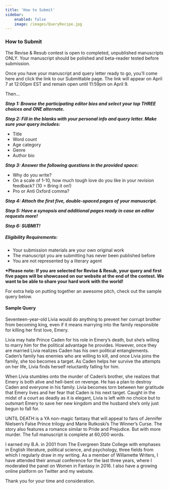 ```yaml
---
title: 'How to Submit'
sidebar:
    enabled: false
    image: /images/QueryRecipe.jpg
---
```


### How to Submit

The Revise &amp; Resub contest is open to completed, unpublished manuscripts ONLY. Your manuscript should be polished and beta-reader tested before submission.

Once you have your manuscript and query letter ready to go, you’ll come here and click the link to our Submittable page. The link will appear on April 7 at 12:00pm EST and remain open until 11:59pm on April 9.

Then…

***Step 1: Browse the participating editor bios and select your top THREE choices and ONE alternate.***

***Step 2: Fill in the blanks with your personal info and query letter. Make sure your query includes:***
 * Title
 * Word count
 * Age category
 * Genre
 * Author bio

***Step 3: Answer the following questions in the provided space:***
 * Why do you write?
 * On a scale of 1-10, how much tough love do you like in your revision feedback? (10 = Bring it on!)
 * Pro or Anti Oxford comma?

***Step 4: Attach the first five, double-spaced pages of your manuscript.***

***Step 5: Have a synopsis and additional pages ready in case an editor requests more!***

***Step 6: SUBMIT!***

##### Eligibility Requirements:
 * Your submission materials are your own original work
 * The manuscript you are submitting has never been published before
 * You are not represented by a literary agent

**\*Please note: If you are selected for Revise &amp; Resub, your query and first five pages will be showcased on our website at the end of the contest. We want to be able to share your hard work with the world!**

For extra help on putting together an awesome pitch, check out the sample query below.

#### Sample Query

Seventeen-year-old Livia would do anything to prevent her corrupt brother from becoming king, even if it means marrying into the family responsible for killing her first love, Emery.

Livia may hate Prince Caden for his role in Emery’s death, but she’s willing to marry him for the political advantage he provides. However, once they are married Livia realizes Caden has his own political entanglements. Caden’s family has enemies who are willing to kill, and once Livia joins the family, she too becomes a target. As Caden helps her survive the attempts on her life, Livia finds herself reluctantly falling for him.

When Livia stumbles onto the murder of Caden’s brother, she realizes that Emery is both alive and hell-bent on revenge. He has a plan to destroy Caden and everyone in his family. Livia becomes torn between her gratitude that Emery lives and her fear that Caden is his next target. Caught in the midst of a court as deadly as it is elegant, Livia is left with no choice but to outsmart Emery to save her new kingdom and the husband she’s only just begun to fall for.

UNTIL DEATH is a YA non-magic fantasy that will appeal to fans of Jennifer Nielsen’s False Prince trilogy and Marie Rutkoski’s The Winner’s Curse. The story also features a romance similar to Pride and Prejudice. But with more murder. The full manuscript is complete at 60,000 words.

I earned my B.A. in 2001 from The Evergreen State College with emphases in English literature, political science, and psychology, three fields from which I regularly draw in my writing. As a member of Willamette Writers, I have attended their annual conference for the last three years, where I moderated the panel on Women in Fantasy in 2016. I also have a growing online platform on Twitter and my website.

Thank you for your time and consideration.
